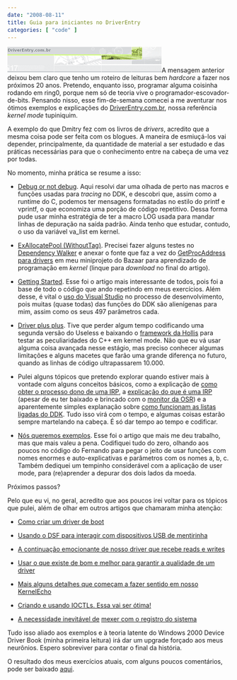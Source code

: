 ```yaml
---
date: "2008-08-11"
title: Guia para iniciantes no DriverEntry
categories: [ "code" ]
---
```

[![driverentry-com-br.PNG](/images/driverentry-com-br.PNG)](http://www.driverentry.com.br/blog/)A mensagem anterior deixou bem claro que tenho um roteiro de leituras bem _hardcore_ a fazer nos próximos 20 anos. Pretendo, enquanto isso, programar alguma coisinha rodando em ring0, porque nem só de teoria vive o programador-escovador-de-bits. Pensando nisso, esse fim-de-semana comecei a me aventurar nos ótimos exemplos e explicações do [DriverEntry.com.br](http://www.driverentry.com.br/blog/), nossa referência _kernel mode_ tupiniquim.

A exemplo do que Dmitry fez com os livros de _drivers_, acredito que a mesma coisa pode ser feita com os blogues. A maneira de esmiuçá-los vai depender, principalmente, da quantidade de material a ser estudado e das práticas necessárias para que o conhecimento entre na cabeça de uma vez por todas.

No momento, minha prática se resume a isso:

	
  * [Debug or not debug](http://www.driverentry.com.br/blog/2006/08/debug-or-not-debug_25.html). Aqui resolvi dar uma olhada de perto nas macros e funções usadas para _tracing_ no DDK, e descobri que, assim como a runtime do C, podemos ter mensagens formatadas no estilo do printf e vprintf, o que economiza uma porção de código repetitivo. Dessa forma pude usar minha estratégia de ter a macro LOG usada para mandar linhas de depuração na saída padrão. Ainda tenho que estudar, contudo, o uso da variável va_list em kernel.

	
  * [ExAllocatePool (WithoutTag)](http://www.driverentry.com.br/blog/2006/08/exallocatepoolwithouttag_30.html). Precisei fazer alguns testes no [Dependency Walker](http://www.dependencywalker.com) e anexar o fonte que faz a vez do [GetProcAddress para drivers](http://www.driverentry.com.br/blog/2006/10/rtlgetmodulebase-rtlgetprocaddress.html) em meu miniprojeto do Bazaar para aprendizado de programação em _kernel_ (linque para _download_ no final do artigo).

	
  * [Getting Started](http://www.driverentry.com.br/blog/2006/09/getting-started.html). Esse foi o artigo mais interessante de todos, pois foi a base de todo o código que ando repetindo em meus exercícios. Além desse, é vital o [uso do Visual Studio](http://www.driverentry.com.br/blog/2006/11/kernel-visual-studio-2005.html) no processo de desenvolvimento, pois muitas (quase todas) das funções do DDK são alienígenas para mim, assim como os seus 497 parâmetros cada.

	
  * [Driver plus plus](http://www.driverentry.com.br/blog/2006/10/driver-plus-plus.html). Tive que perder algum tempo codificando uma segunda versão do Useless e baixando o [framework da Hollis](http://www.hollistech.com/) para testar as peculiaridades do C++ em kernel mode. Não que eu vá usar alguma coisa avançada nesse estágio, mas preciso conhecer algumas limitações e alguns macetes que farão uma grande diferença no futuro, quando as linhas de código ultrapassarem 10.000.

	
  * Pulei alguns tópicos que pretendo explorar quando estiver mais à vontade com alguns conceitos básicos, como a explicação de [como obter o processo dono de uma IRP](http://www.driverentry.com.br/blog/2007/02/de-quem-essa-irp-process-id.html), a [explicação do que é uma IRP](http://www.driverentry.com.br/blog/2007/02/legal-mas-o-que-uma-irp.html) (apesar de eu ter baixado e brincado com o [monitor da OSR](http://www.osronline.com/article.cfm?article=199)) e a aparentemente simples explanação sobre [como funcionam as listas ligadas do DDK](http://www.driverentry.com.br/blog/2007/02/listas-ligadas-no-ddk.html). Tudo isso virá com o tempo, e algumas coisas estarão sempre martelando na cabeça. É só dar tempo ao tempo e codificar.

	
  * [Nós queremos exemplos](http://www.driverentry.com.br/blog/2007/06/nos-queremos-exemplos.html). Esse foi o artigo que mais me deu trabalho, mas que mais valeu a pena. Codifiquei tudo do zero, olhando aos poucos no código do Fernando para pegar o jeito de usar funções com nomes enormes e auto-explicativas e parâmetros com os nomes a, b, c. Também dediquei um tempinho considerável com a aplicação de user mode, para (re)aprender a depurar dos dois lados da moeda.

Próximos passos?

Pelo que eu vi, no geral, acredito que aos poucos irei voltar para os tópicos que pulei, além de olhar em outros artigos que chamaram minha atenção:

	
  * [Como criar um driver de boot](http://www.driverentry.com.br/blog/2007/06/comear-de-novo.html)

	
  * [Usando o DSF para interagir com dispositivos USB de mentirinha](http://www.driverentry.com.br/blog/2007/07/quem-no-tem-co-caa-com-dsf.html)

	
  * [A continuação emocionante de nosso driver que recebe reads e writes](http://www.driverentry.com.br/blog/2007/08/usando-fileobject-e-fscontext.html)

	
  * [Usar o que existe de bom e melhor para garantir a qualidade de um driver](http://www.driverentry.com.br/blog/2007/09/como-assim-eu-no-gosto-de-tela-azul.html)

	
  * [Mais alguns detalhes que começam a fazer sentido em nosso KernelEcho](http://www.driverentry.com.br/blog/2008/01/cleanup-e-close.html)

	
  * [Criando e usando IOCTLs. Essa vai ser ótima!](http://www.driverentry.com.br/blog/2008/06/criando-e-usando-ioctls.html)

	
  * [A necessidade inevitável de](http://www.driverentry.com.br/blog/2008/06/utilizando-o-registry-parte-1.html) [mexer com o registro do sistema](http://www.driverentry.com.br/blog/2008/06/utilizando-o-registry-parte-2.html)

Tudo isso aliado aos exemplos e à teoria latente do Windows 2000 Device Driver Book (minha primeira leitura) irá dar um upgrade forçado aos meus neurônios. Espero sobreviver para contar o final da história.

O resultado dos meus exercícios atuais, com alguns poucos comentários, pode ser baixado [aqui](/images/learningdrivers.zip).
